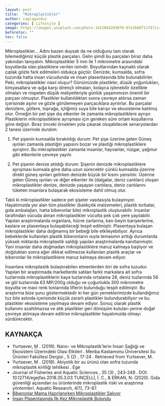 ```yaml
---
layout: post
title:  "Mikroplastikler"
author: caglagunduz
categories: [ Lifestyle ]
image: https://images.unsplash.com/photo-1621664293078-97e3b80711f8?ixid=MnwxMjA3fDB8MHxwaG90by1wYWdlfHx8fGVufDB8fHx8&ixlib=rb-1.2.1&auto=format&fit=crop&w=750&q=80
beforetoc: ""
toc: false
---
```

Mikroplastikler… Adını bazen duysak da ne olduğunu tam olarak bilemediğimiz küçük plastik parçaları. Gelin şimdi bu parçaları biraz daha yakından tanıyalım. 
Mikroplastikler 5 mm ile 1 mikrometre arasındaki boyutlarda olan plastiklere verilen isimdir. Boyutlarından kaynaklı olarak çıplak gözle fark edilmeleri oldukça güçtür. Denizde, kumsalda, sofra tuzunda hatta insan vücudunda ve insan plasentasında bile bulunabilirler. Peki, mikroplastikler nasıl oluşur? Günümüzde plastikler, düşük yoğunlukları, kimyasallara ve ışığa karşı dirençli olmaları, kolayca işlenebilir özellikte olmaları ve nispeten düşük maliyetleriyle günlük yaşamımızın önemli bir parçası olmuştur. Plastikler kullanıldıktan sonra çevreye atılırsa zaman içerisinde aşınır ve gözle görülemeyen parçacıklara ayrılırlar. Bu parçalar denizlere, göllere, toprağa, içtiğimiz suya bile karışır ve ekosisteme katılmış olur. Örneğin bir pet şişe dış etkenler ile zamanla mikroplastiklere ayrışır. Plastiklerin mikroplastiklere ayrışması için gereken süre ortam koşullarına göre değişir. Biraz önceki örnekten yola çıkarak oluşabilecek senaryolardan 2 tanesi üzerinde duralım: 

1.	Pet şişenin kumsalda bırakıldığı durum: Pet şişe üzerine gelen Güneş ışınları zamanla plastiğin yapısını bozar ve plastiği mikroplastiklere ayrıştırır. Bu mikroplastikler zamanla insanlar, hayvanlar, rüzgar, yağmur gibi etkenlerle çevreye yayılır.

2.	Pet şişenin denize atıldığı durum: Şişenin denizde mikroplastiklere ayrışması kumsala göre daha uzun sürecektir çünkü kumsalda üzerine direkt güneş ışınları gelirken denizde büyük bir kısmı yansıtılır. Üzerine gelen Güneş ışınları ve diğer etkenler ile (dalgalar, deniz canlıları) oluşan mikroplastikler denize, denizde yaşayan canlılara, deniz canlılarını tüketen insanlara bulaşarak ekosisteme dahil olmuş olur.

Tabii ki mikroplastikler sadece pet şişeler vasıtasıyla bulaşmıyor. Hayatımızda yer alan tüm plastikler (balıkçılık malzemeleri, plastik torbalar, gıda ambalajları, hatta biberonlar bile) mikroplastik oluşturabilir. İnsanlar tarafından vücuda alınan mikroplastikler vücutta pek çok yere yayılabilir. Yapılan araştırmalarda organlara, hücre zarlarına, kan-beyin bariyerlerine, kaslara ve plasentaya bulaşabileceği tespit edilmiştir. Plasentaya bulaşan mikroplastikler daha doğmamış bir bebeği bile etkileyebiliyor. Ayrıca bebeklerde kullanılan plastik biberonların ısıyla temasının arttığı durumlarda yüksek miktarda mikroplastik saldığı yapılan araştırmalarda kanıtlanmıştır. Yani insanlar daha doğmadan mikroplastiklere maruz kalmaya başlıyor ve doğduktan sonra eğer dikkat edilmezse kullanılan plastik araçlar ve biberonlar ile mikroplastiklere maruz kalmaya devam ediyor.

İnsanlara mikroplastik bulaştırabilen etmenlerden biri de sofra tuzudur. Yapılan bir araştırmada marketlerde satılan farklı markalara ait sofra tuzlarında mikroplastiklerin kaya tuzlarında ortalama 28, deniz tuzlarında 56 ve göl tuzlarında 63 MP/200g olduğu ve çoğunlukla 300 mikrometre boyutta ve mavi renk tonlarında liflerin bulunduğu tespit edilmiştir. Bu araştırma bize şunu göstermektedir ki her gün yemeklerimizde kullandığımız tuz bile aslında içerisinde küçük zararlı plastikler bulundurabiliyor ve bu plastikler ekosisteme yayılmaya devam ediyor. 
Sonuç olarak plastik kullanımı azaltılmazsa ve atık plastikler geri dönüşüm kutuları yerine doğal çevreye atılmaya devam edilirse mikroplastikler hayatımızda olmayı sürdürecektir. 

## KAYNAKÇA
- Yurtsever, M . (2019). Nano- ve Mikroplastik’lerin İnsan Sağlığı ve Ekosistem Üzerindeki Olası Etkileri . Menba Kastamonu Üniversitesi Su Ürünleri Fakültesi Dergisi , 5 (2) , 17-24 . Retrieved from Yurtsever, M.  
- Yurtsever, M . (2018). Abiyotik bir su ürünü olan sofra tuzunda mikroplastik kirliliği tehlikesi . Ege 
- Journal of Fisheries and Aquatic Sciences , 35 (3) , 243-249 . DOI: 10.12714/egejfas.2018.35.3.03 
TUNÇELLİ, İ. C., & ERKAN, N. (2020). Gıda güvenliği açısından su ürünlerinde mikroplastik riski ve araştırma yöntemleri. Aquatic Research, 4(1), 73-87. 
- [Biberonlar Mama Hazırlanırken Mikroplastikler Salıyor](https://www.aa.com.tr/tr/saglik/biberonlar-mama-hazirlanirken-mikroplastikler-saliyor/2012585  )
- [İnsan Plasentasında İlk Kez Mikroplastik Bulundu](https://evrimagaci.org/insan-plasentasinda-ilk-kez-mikroplastik-bulundu-10255#  )

